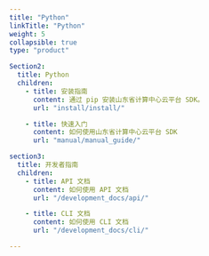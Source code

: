 ```yaml
---
title: "Python"
linkTitle: "Python"
weight: 5
collapsible: true
type: "product"

Section2:
  title: Python
  children:
    - title: 安装指南
      content: 通过 pip 安装山东省计算中心云平台 SDK。
      url: "install/install/"

    - title: 快速入门
      content: 如何使用山东省计算中心云平台 SDK
      url: "manual/manual_guide/"

section3:
  title: 开发者指南
  children:
    - title: API 文档
      content: 如何使用 API 文档
      url: "/development_docs/api/"

    - title: CLI 文档
      content: 如何使用 CLI 文档
      url: "/development_docs/cli/"

---
```



<!-- type: "product" 这个参数表明这是一个产品index页面 -->
<!-- section1 为产品index页面 主标题 副标题 video  video_img为视频图片  -->
<!-- section2 为产品index页面 第一个大块的用户文档配置  -->
<!-- section3 为产品index页面 第二个大块的开发者文档配置  -->
<!-- section4 为产品index页面 第三个大块的学习路径配置  -->